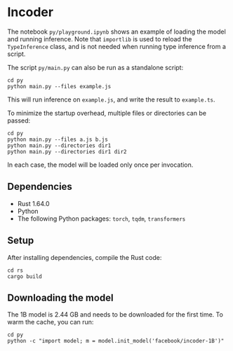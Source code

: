 # Incoder

The notebook `py/playground.ipynb` shows an example of loading the model and
running inference. Note that `importlib` is used to reload the `TypeInference`
class, and is not needed when running type inference from a script.

The script `py/main.py` can also be run as a standalone script:

    cd py
    python main.py --files example.js

This will run inference on `example.js`, and write the result to `example.ts`.

To minimize the startup overhead, multiple files or directories can be passed:

    cd py
    python main.py --files a.js b.js
    python main.py --directories dir1
    python main.py --directories dir1 dir2

In each case, the model will be loaded only once per invocation.

## Dependencies

* Rust 1.64.0
* Python
* The following Python packages: `torch`, `tqdm`, `transformers`

## Setup

After installing dependencies, compile the Rust code:

    cd rs
    cargo build

## Downloading the model

The 1B model is 2.44 GB and needs to be downloaded for the first time. To warm
the cache, you can run:

    cd py
    python -c "import model; m = model.init_model('facebook/incoder-1B')"

